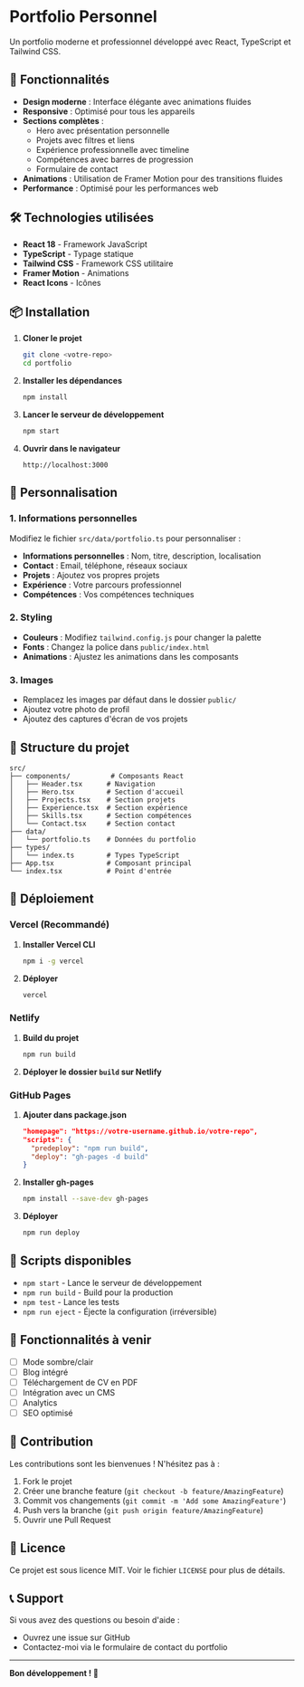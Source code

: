 # Portfolio Personnel

Un portfolio moderne et professionnel développé avec React, TypeScript et Tailwind CSS.

## 🚀 Fonctionnalités

- **Design moderne** : Interface élégante avec animations fluides
- **Responsive** : Optimisé pour tous les appareils
- **Sections complètes** :
  - Hero avec présentation personnelle
  - Projets avec filtres et liens
  - Expérience professionnelle avec timeline
  - Compétences avec barres de progression
  - Formulaire de contact
- **Animations** : Utilisation de Framer Motion pour des transitions fluides
- **Performance** : Optimisé pour les performances web

## 🛠️ Technologies utilisées

- **React 18** - Framework JavaScript
- **TypeScript** - Typage statique
- **Tailwind CSS** - Framework CSS utilitaire
- **Framer Motion** - Animations
- **React Icons** - Icônes

## 📦 Installation

1. **Cloner le projet**
   ```bash
   git clone <votre-repo>
   cd portfolio
   ```

2. **Installer les dépendances**
   ```bash
   npm install
   ```

3. **Lancer le serveur de développement**
   ```bash
   npm start
   ```

4. **Ouvrir dans le navigateur**
   ```
   http://localhost:3000
   ```

## 🎨 Personnalisation

### 1. Informations personnelles

Modifiez le fichier `src/data/portfolio.ts` pour personnaliser :

- **Informations personnelles** : Nom, titre, description, localisation
- **Contact** : Email, téléphone, réseaux sociaux
- **Projets** : Ajoutez vos propres projets
- **Expérience** : Votre parcours professionnel
- **Compétences** : Vos compétences techniques

### 2. Styling

- **Couleurs** : Modifiez `tailwind.config.js` pour changer la palette
- **Fonts** : Changez la police dans `public/index.html`
- **Animations** : Ajustez les animations dans les composants

### 3. Images

- Remplacez les images par défaut dans le dossier `public/`
- Ajoutez votre photo de profil
- Ajoutez des captures d'écran de vos projets

## 📁 Structure du projet

```
src/
├── components/          # Composants React
│   ├── Header.tsx      # Navigation
│   ├── Hero.tsx        # Section d'accueil
│   ├── Projects.tsx    # Section projets
│   ├── Experience.tsx  # Section expérience
│   ├── Skills.tsx      # Section compétences
│   └── Contact.tsx     # Section contact
├── data/
│   └── portfolio.ts    # Données du portfolio
├── types/
│   └── index.ts        # Types TypeScript
├── App.tsx             # Composant principal
└── index.tsx           # Point d'entrée
```

## 🚀 Déploiement

### Vercel (Recommandé)

1. **Installer Vercel CLI**
   ```bash
   npm i -g vercel
   ```

2. **Déployer**
   ```bash
   vercel
   ```

### Netlify

1. **Build du projet**
   ```bash
   npm run build
   ```

2. **Déployer le dossier `build` sur Netlify**

### GitHub Pages

1. **Ajouter dans package.json**
   ```json
   "homepage": "https://votre-username.github.io/votre-repo",
   "scripts": {
     "predeploy": "npm run build",
     "deploy": "gh-pages -d build"
   }
   ```

2. **Installer gh-pages**
   ```bash
   npm install --save-dev gh-pages
   ```

3. **Déployer**
   ```bash
   npm run deploy
   ```

## 📝 Scripts disponibles

- `npm start` - Lance le serveur de développement
- `npm run build` - Build pour la production
- `npm test` - Lance les tests
- `npm run eject` - Éjecte la configuration (irréversible)

## 🎯 Fonctionnalités à venir

- [ ] Mode sombre/clair
- [ ] Blog intégré
- [ ] Téléchargement de CV en PDF
- [ ] Intégration avec un CMS
- [ ] Analytics
- [ ] SEO optimisé

## 🤝 Contribution

Les contributions sont les bienvenues ! N'hésitez pas à :

1. Fork le projet
2. Créer une branche feature (`git checkout -b feature/AmazingFeature`)
3. Commit vos changements (`git commit -m 'Add some AmazingFeature'`)
4. Push vers la branche (`git push origin feature/AmazingFeature`)
5. Ouvrir une Pull Request

## 📄 Licence

Ce projet est sous licence MIT. Voir le fichier `LICENSE` pour plus de détails.

## 📞 Support

Si vous avez des questions ou besoin d'aide :

- Ouvrez une issue sur GitHub
- Contactez-moi via le formulaire de contact du portfolio

---

**Bon développement ! 🚀** 